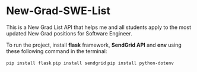 # New-Grad-SWE-List

This is a New Grad List API that helps me and all students apply to the most updated New Grad positions for Software Engineer.

To run the project, install **flask** framework, **SendGrid API** and **env** using these following command in the terminal:

`pip install flask`
`pip install sendgrid`
`pip install python-dotenv`
